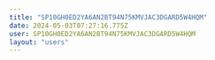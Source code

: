```yaml
---
title: "SP10GH0ED2YA6AN2BT94N75KMVJAC3DGARD5W4HQM"
date: 2024-05-03T07:27:16.775Z
user: SP10GH0ED2YA6AN2BT94N75KMVJAC3DGARD5W4HQM
layout: "users"
---
```

    